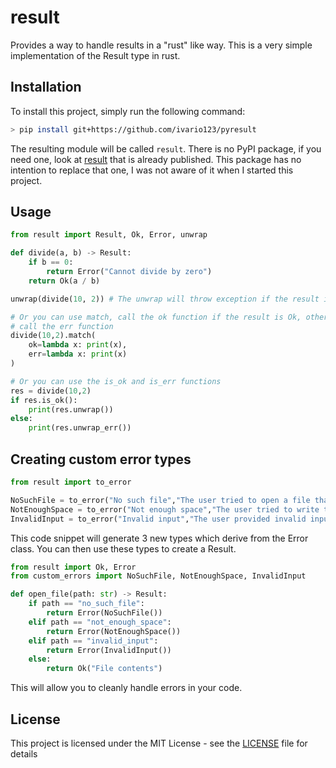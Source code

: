 # result

Provides a way to handle results in a "rust" like way. This is a very simple
implementation of the Result type in rust.

## Installation

To install this project, simply run the following command:

```bash
> pip install git+https://github.com/ivario123/pyresult
```

The resulting module will be called `result`.
There is no PyPI package, if you need one, look at [result](https://pypi.org/project/result/) that is already published. This package has no intention to replace that one, I was not aware of it when I started this project.

## Usage

```python
from result import Result, Ok, Error, unwrap

def divide(a, b) -> Result:
    if b == 0:
        return Error("Cannot divide by zero")
    return Ok(a / b)

unwrap(divide(10, 2)) # The unwrap will throw exception if the result is Err

# Or you can use match, call the ok function if the result is Ok, otherwise
# call the err function
divide(10,2).match(
    ok=lambda x: print(x),
    err=lambda x: print(x)
)

# Or you can use the is_ok and is_err functions
res = divide(10,2)
if res.is_ok():
    print(res.unwrap())
else:
    print(res.unwrap_err())
```

## Creating custom error types

```python
from result import to_error

NoSuchFile = to_error("No such file","The user tried to open a file that does not exist")
NotEnoughSpace = to_error("Not enough space","The user tried to write to a file but there was not enough space")
InvalidInput = to_error("Invalid input","The user provided invalid input")
```

This code snippet will generate 3 new types which derive from the Error class.
You can then use these types to create a Result.

```python
from result import Ok, Error
from custom_errors import NoSuchFile, NotEnoughSpace, InvalidInput

def open_file(path: str) -> Result:
    if path == "no_such_file":
        return Error(NoSuchFile())
    elif path == "not_enough_space":
        return Error(NotEnoughSpace())
    elif path == "invalid_input":
        return Error(InvalidInput())
    else:
        return Ok("File contents")
```

This will allow you to cleanly handle errors in your code.

## License

This project is licensed under the MIT License - see the [LICENSE](LICENSE) file for details
